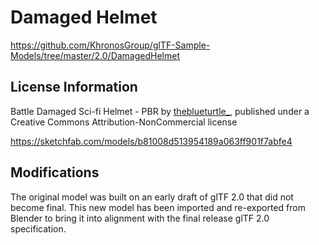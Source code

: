 # Damaged Helmet

https://github.com/KhronosGroup/glTF-Sample-Models/tree/master/2.0/DamagedHelmet

## License Information

Battle Damaged Sci-fi Helmet - PBR by [theblueturtle\_](https://sketchfab.com/theblueturtle_), published under a Creative Commons Attribution-NonCommercial license

https://sketchfab.com/models/b81008d513954189a063ff901f7abfe4

## Modifications

The original model was built on an early draft of glTF 2.0 that did not become final. This new model has been imported and re-exported from Blender to bring it into alignment with the final release glTF 2.0 specification.

